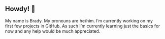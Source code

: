 ## Howdy! 👋
  My name is Brady. My pronouns are he/him. I’m currently working on my first few projects in GitHub. As such I’m currently learning just the basics for now and any help would be much appreciated. 
<!--
**BradyM-B/BradyM-B** is a ✨ _special_ ✨ repository because its `README.md` (this file) appears on your GitHub profile.

Here are some ideas to get you started:

 🔭 I’m currently working on ...
- 🌱 I’m currently learning ...
- 👯 I’m looking to collaborate on ...
- 🤔 I’m looking for help with ...
- 💬 Ask me about ...
- 📫 How to reach me: ...
- 😄 Pronouns: ...
- ⚡ Fun fact: ...
-->
